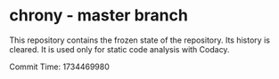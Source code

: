 # chrony - master branch

This repository contains the frozen state of the repository.
Its history is cleared. It is used only for static code
analysis with Codacy.

Commit Time: 1734469980